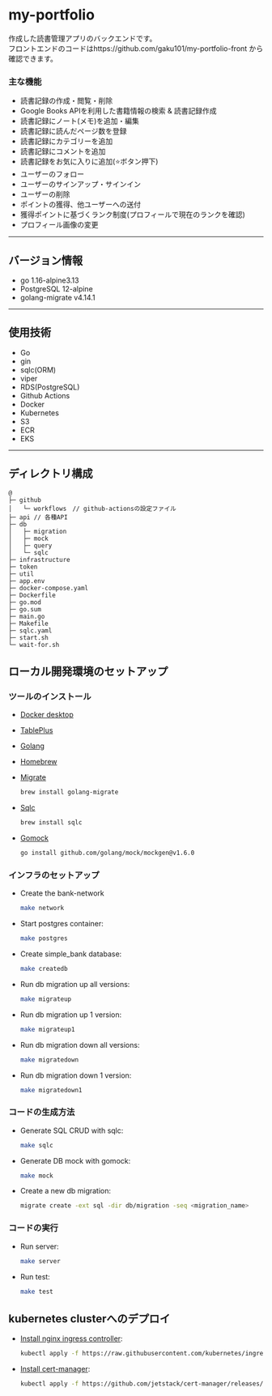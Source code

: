 # my-portfolio
作成した読書管理アプリのバックエンドです。  
フロントエンドのコードはhttps://github.com/gaku101/my-portfolio-front から確認できます。  

### 主な機能
- 読書記録の作成・閲覧・削除
- Google Books APIを利用した書籍情報の検索 & 読書記録作成
- 読書記録にノート(メモ)を追加・編集
- 読書記録に読んだページ数を登録
- 読書記録にカテゴリーを追加
- 読書記録にコメントを追加
- 読書記録をお気に入りに追加(⭐️ボタン押下)
- ユーザーのフォロー
- ユーザーのサインアップ・サインイン
- ユーザーの削除
- ポイントの獲得、他ユーザーへの送付
- 獲得ポイントに基づくランク制度(プロフィールで現在のランクを確認)
- プロフィール画像の変更

---

## バージョン情報

- go 1.16-alpine3.13
- PostgreSQL 12-alpine
- golang-migrate v4.14.1

---

## 使用技術

- Go  
- gin
- sqlc(ORM)
- viper
- RDS(PostgreSQL)
- Github Actions
- Docker 
- Kubernetes
- S3
- ECR
- EKS
---


## ディレクトリ構成

```
@
├─ github
│   └─ workflows　// github-actionsの設定ファイル
├─ api // 各種API
├─ db
│   ├─ migration
│   ├─ mock
│   ├─ query
│   └─ sqlc
├─ infrastructure
├─ token
├─ util
├─ app.env
├─ docker-compose.yaml
├─ Dockerfile
├─ go.mod
├─ go.sum
├─ main.go
├─ Makefile
├─ sqlc.yaml
├─ start.sh
└─ wait-for.sh
```
## ローカル開発環境のセットアップ

### ツールのインストール

- [Docker desktop](https://www.docker.com/products/docker-desktop)
- [TablePlus](https://tableplus.com/)
- [Golang](https://golang.org/)
- [Homebrew](https://brew.sh/)
- [Migrate](https://github.com/golang-migrate/migrate/tree/master/cmd/migrate)

    ```bash
    brew install golang-migrate
    ```

- [Sqlc](https://github.com/kyleconroy/sqlc#installation)

    ```bash
    brew install sqlc
    ```

- [Gomock](https://github.com/golang/mock)

    ``` bash
    go install github.com/golang/mock/mockgen@v1.6.0
    ```

### インフラのセットアップ

- Create the bank-network

    ``` bash
    make network
    ```

- Start postgres container:

    ```bash
    make postgres
    ```

- Create simple_bank database:

    ```bash
    make createdb
    ```

- Run db migration up all versions:

    ```bash
    make migrateup
    ```

- Run db migration up 1 version:

    ```bash
    make migrateup1
    ```

- Run db migration down all versions:

    ```bash
    make migratedown
    ```

- Run db migration down 1 version:

    ```bash
    make migratedown1
    ```

### コードの生成方法

- Generate SQL CRUD with sqlc:

    ```bash
    make sqlc
    ```

- Generate DB mock with gomock:

    ```bash
    make mock
    ```

- Create a new db migration:

    ```bash
    migrate create -ext sql -dir db/migration -seq <migration_name>
    ```

### コードの実行

- Run server:

    ```bash
    make server
    ```

- Run test:

    ```bash
    make test
    ```

## kubernetes clusterへのデプロイ

- [Install nginx ingress controller](https://kubernetes.github.io/ingress-nginx/deploy/#aws):

    ```bash
    kubectl apply -f https://raw.githubusercontent.com/kubernetes/ingress-nginx/controller-v0.48.1/deploy/static/provider/aws/deploy.yaml
    ```

- [Install cert-manager](https://cert-manager.io/docs/installation/kubernetes/):

    ```bash
    kubectl apply -f https://github.com/jetstack/cert-manager/releases/download/v1.4.0/cert-manager.yaml
    ```
